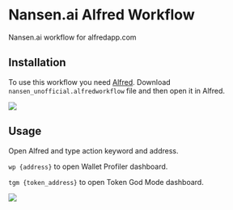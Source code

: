 # Nansen.ai Alfred Workflow
Nansen.ai workflow for alfredapp.com

## Installation
To use this workflow you need [Alfred](https://www.alfredapp.com/). Download `nansen_unofficial.alfredworkflow` file and then open it in Alfred.

![](https://raw.githubusercontent.com/exegor/nansen-alfred-workflow/main/schema.png)

## Usage
Open Alfred and type action keyword and address.

`wp {address}` to open Wallet Profiler dashboard.

`tgm {token_address}` to open Token God Mode dashboard.

![](https://github.com/exegor/nansen-alfred-workflow/blob/main/example.png?raw=true)
